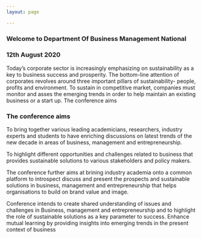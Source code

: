 ```yaml
---
layout: page

---
```

### Welcome to Department Of Business Management National 
### 12th  August 2020

Today’s corporate sector is increasingly emphasizing on sustainability as a key to business success and prosperity. The bottom-line attention of corporates revolves around three important pillars of sustainability- people, profits and environment. To sustain in competitive market, companies must monitor and asses the emerging trends in order to help maintain an existing business or a start up.
The conference aims

### The conference aims
To bring together various leading academicians, researchers, industry experts and students to have enriching discussions on latest trends of the new decade in areas of business, management and entrepreneurship.

To highlight different opportunities and challenges related to business that provides sustainable solutions to various stakeholders and policy makers.

The conference further aims at brining industry academia onto a common platform to introspect discuss and present the prospects and sustainable solutions in business, management and entrepreneurship that helps organisations to build on brand value and image.

Conference intends to create shared understanding of issues and challenges in Business, management and entrepreneurship and to highlight the role of sustainable solutions as a key parameter to success. Enhance mutual learning by providing insights into emerging trends in the present context of business
